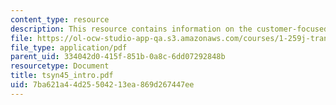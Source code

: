 ```yaml
---
content_type: resource
description: This resource contains information on the customer-focused transit.
file: https://ol-ocw-studio-app-qa.s3.amazonaws.com/courses/1-259j-transit-management-fall-2006/7ba621a44d25504213ea869d267447ee_tsyn45_intro.pdf
file_type: application/pdf
parent_uid: 334042d0-415f-851b-0a8c-6dd07292848b
resourcetype: Document
title: tsyn45_intro.pdf
uid: 7ba621a4-4d25-5042-13ea-869d267447ee
---
```

